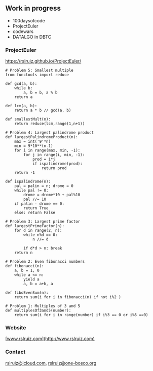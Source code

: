 ## Work in progress

- 100daysofcode
- ProjectEuler
- codewars
- DATALGO in DBTC

### ProjectEuler
<https://rslruiz.github.io/ProjectEuler/>

```
# Problem 5: Smallest multiple
from functools import reduce

def gcd(a, b):
    while b:
        a, b = b, a % b
    return a

def lcm(a, b):
    return a * b // gcd(a, b)

def smallestMult(n):
    return reduce(lcm,range(1,n+1))
```


```
# Problem 4: Largest palindrome product
def largestPalindromeProduct(n):
    max = int('9'*n)
    min = 9*10**(n-1)
    for i in range(max, min, -1):
        for j in range(i, min, -1):
            prod = i*j
            if ispalindrome(prod):
                return prod
    return -1

def ispalindrome(n):
    pal = palin = n; drome = 0
    while pal != 0: 
        drome = drome*10 + pal%10
        pal //= 10
    if palin - drome == 0:
        return True
    else: return False
```


```
# Problem 3: Largest prime factor
def largestPrimeFactor(n):
    for d in range(2, n):
        while n%d == 0:
            n //= d

        if d*d > n: break
    return n
```

```
# Problem 2: Even fibonacci numbers
def fibonacci(n):
    a, b = 1, 0
    while a <= n:
        yield a
        a, b = a+b, a

def fiboEvenSum(n):
    return sum(i for i in fibonacci(n) if not i%2 )
```

```
# Problem 1: Multiples of 3 and 5
def multiplesOf3and5(number):
    return sum(i for i in range(number) if i%3 == 0 or i%5 ==0)
```

### Website

[www.rslruiz.com](http://www.rslruiz.com)

### Contact

<rslruiz@icloud.com>, <rslruiz@one-bosco.org>

